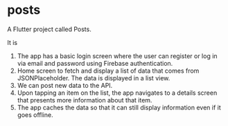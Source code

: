 # posts

A Flutter project called Posts.

   It is 

1. The app has a basic login screen where the user can register or log in via email and password using Firebase authentication. 
2. Home screen to fetch and display a list of data that comes from JSONPlaceholder. The data is displayed in a list view.
3. We can post new data to the API.
4. Upon tapping an item on the list, the app navigates to a details screen that presents more information about that item.
5. The app caches the data so that it can still display information even if it goes offline.
